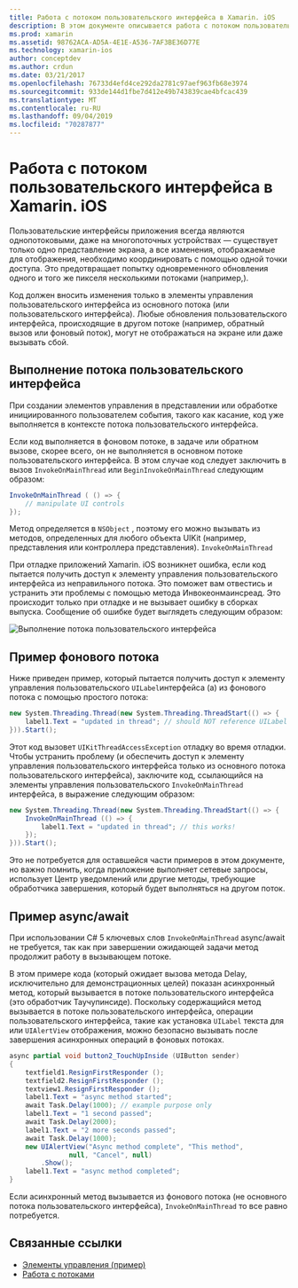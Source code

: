 ```yaml
---
title: Работа с потоком пользовательского интерфейса в Xamarin. iOS
description: В этом документе описывается работа с потоком пользовательского интерфейса в Xamarin. iOS. Он обсуждает выполнение потока пользовательского интерфейса, предоставляет пример фонового потока и проверяет async/await.
ms.prod: xamarin
ms.assetid: 98762ACA-AD5A-4E1E-A536-7AF3BE36D77E
ms.technology: xamarin-ios
author: conceptdev
ms.author: crdun
ms.date: 03/21/2017
ms.openlocfilehash: 76733d4efd4ce292da2781c97aef963fb68e3974
ms.sourcegitcommit: 933de144d1fbe7d412e49b743839cae4bfcac439
ms.translationtype: MT
ms.contentlocale: ru-RU
ms.lasthandoff: 09/04/2019
ms.locfileid: "70287877"
---
```

# <a name="working-with-the-ui-thread-in-xamarinios"></a>Работа с потоком пользовательского интерфейса в Xamarin. iOS

Пользовательские интерфейсы приложения всегда являются однопотоковыми, даже на многопоточных устройствах — существует только одно представление экрана, а все изменения, отображаемые для отображения, необходимо координировать с помощью одной точки доступа. Это предотвращает попытку одновременного обновления одного и того же пикселя несколькими потоками (например,).

Код должен вносить изменения только в элементы управления пользовательского интерфейса из основного потока (или пользовательского интерфейса). Любые обновления пользовательского интерфейса, происходящие в другом потоке (например, обратный вызов или фоновый поток), могут не отображаться на экране или даже вызывать сбой.

## <a name="ui-thread-execution"></a>Выполнение потока пользовательского интерфейса

При создании элементов управления в представлении или обработке инициированного пользователем события, такого как касание, код уже выполняется в контексте потока пользовательского интерфейса.

Если код выполняется в фоновом потоке, в задаче или обратном вызове, скорее всего, он не выполняется в основном потоке пользовательского интерфейса. В этом случае код следует заключить в вызов `InvokeOnMainThread` или `BeginInvokeOnMainThread` следующим образом:

```csharp
InvokeOnMainThread ( () => {
    // manipulate UI controls
});
```

Метод определяется в `NSObject` , поэтому его можно вызывать из методов, определенных для любого объекта UIKit (например, представления или контроллера представления). `InvokeOnMainThread`

При отладке приложений Xamarin. iOS возникнет ошибка, если код пытается получить доступ к элементу управления пользовательского интерфейса из неправильного потока. Это поможет вам отвестись и устранить эти проблемы с помощью метода Инвокеонмаинсреад. Это происходит только при отладке и не вызывает ошибку в сборках выпуска. Сообщение об ошибке будет выглядеть следующим образом:

 ![](ui-thread-images/image10.png "Выполнение потока пользовательского интерфейса")

 <a name="Background_Thread_Example" />


## <a name="background-thread-example"></a>Пример фонового потока

Ниже приведен пример, который пытается получить доступ к элементу управления пользовательского `UILabel`интерфейса (a) из фонового потока с помощью простого потока:

```csharp
new System.Threading.Thread(new System.Threading.ThreadStart(() => {
    label1.Text = "updated in thread"; // should NOT reference UILabel on background thread!
})).Start();
```

Этот код вызовет `UIKitThreadAccessException` отладку во время отладки. Чтобы устранить проблему (и обеспечить доступ к элементу управления пользовательского интерфейса только из основного потока пользовательского интерфейса), заключите код, ссылающийся на элементы управления пользовательского `InvokeOnMainThread` интерфейса, в выражение следующим образом:

```csharp
new System.Threading.Thread(new System.Threading.ThreadStart(() => {
    InvokeOnMainThread (() => {
        label1.Text = "updated in thread"; // this works!
    });
})).Start();
```

Это не потребуется для оставшейся части примеров в этом документе, но важно помнить, когда приложение выполняет сетевые запросы, использует Центр уведомлений или другие методы, требующие обработчика завершения, который будет выполняться на другом поток.

 <a name="Async_Await_Example" />


## <a name="asyncawait-example"></a>Пример async/await

При использовании C# 5 ключевых слов `InvokeOnMainThread` async/await не требуется, так как при завершении ожидающей задачи метод продолжит работу в вызывающем потоке.

В этом примере кода (который ожидает вызова метода Delay, исключительно для демонстрационных целей) показан асинхронный метод, который вызывается в потоке пользовательского интерфейса (это обработчик Таучупинсиде). Поскольку содержащийся метод вызывается в потоке пользовательского интерфейса, операции пользовательского интерфейса, такие как установка `UILabel` текста для или `UIAlertView` отображения, можно безопасно вызывать после завершения асинхронных операций в фоновых потоках.

```csharp
async partial void button2_TouchUpInside (UIButton sender)
{
    textfield1.ResignFirstResponder ();
    textfield2.ResignFirstResponder ();
    textview1.ResignFirstResponder ();
    label1.Text = "async method started";
    await Task.Delay(1000); // example purpose only
    label1.Text = "1 second passed";
    await Task.Delay(2000);
    label1.Text = "2 more seconds passed";
    await Task.Delay(1000);
    new UIAlertView("Async method complete", "This method", 
               null, "Cancel", null)
        .Show();
    label1.Text = "async method completed";
}
```

Если асинхронный метод вызывается из фонового потока (не основного потока пользовательского интерфейса), `InvokeOnMainThread` то все равно потребуется.


## <a name="related-links"></a>Связанные ссылки

- [Элементы управления (пример)](https://docs.microsoft.com/samples/xamarin/ios-samples/controls)
- [Работа с потоками](~/ios/app-fundamentals/threading.md)
